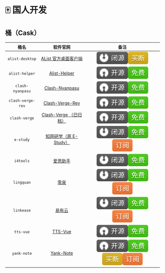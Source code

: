 # 🀄️ 国人开发

## 桶（Cask）

|       桶名        |                                        软件官网                                         |                                       备注                                       |
| :---------------: | :-------------------------------------------------------------------------------------: | :------------------------------------------------------------------------------: |
|  `alist-desktop`  |          [AList 官方桌面客户端](https://github.com/alist-org/desktop-release)           |                     ![b](./assets/b.svg)![2](./assets/2.svg)                     |
|  `alist-helper`   | [Alist-Helper](https://github.com/Xmarmalade/alisthelper/blob/master/README_zh-Hans.md) |                     ![a](./assets/a.svg)![1](./assets/1.svg)                     |
| `clash-nyanpasu`  |              [Clash-Nyanpasu](https://github.com/keiko233/clash-nyanpasu)               |                     ![a](./assets/a.svg)![1](./assets/1.svg)                     |
| `clash-verge-rev` |              [Clash-Verge-Rev](https://github.com/wonfen/clash-verge-rev)               |                     ![a](./assets/a.svg)![1](./assets/1.svg)                     |
|   `clash-verge`   |            [Clash-Verge （已归档）](https://github.com/zzzgydi/clash-verge)             |                     ![a](./assets/a.svg)![1](./assets/1.svg)                     |
|     `e-study`     |                      [知网研学（原 E-Study）](https://e-study.com)                      |           ![b](./assets/b.svg)![1](./assets/1.svg)![3](./assets/3.svg)           |
|     `i4tools`     |                              [爱思助手](https://www.i4.cn)                              |                     ![b](./assets/b.svg)![1](./assets/1.svg)                     |
|    `lingquan`     |                              [零泉](https://lingquan.cool)                              |           ![b](./assets/b.svg)![1](./assets/1.svg)![3](./assets/3.svg)           |
|    `linkease`     |                           [易有云](https://app.linkease.com)                            |           ![b](./assets/b.svg)![1](./assets/1.svg)![3](./assets/3.svg)           |
|     `tts-vue`     |                     [TTS-Vue](https://tts-doc.loker.vip/home.html)                      |                     ![a](./assets/a.svg)![1](./assets/1.svg)                     |
|    `yank-note`    |                        [Yank-Note](https://yank-note.com/zh-CN)                         | ![a](./assets/a.svg)![1](./assets/1.svg)![2](./assets/2.svg)![3](./assets/3.svg) |
